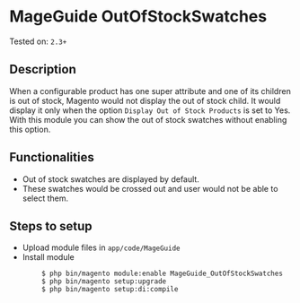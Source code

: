 # MageGuide OutOfStockSwatches
Tested on: ```2.3+```

## Description
When a configurable product has one super attribute and one of its children is out of stock, Magento would not display the out of stock child. It would display it only when the option `Display Out of Stock Products` is set to Yes. With this module you can show the out of stock swatches without enabling this option.

## Functionalities 
- Out of stock swatches are displayed by default.
- These swatches would be crossed out and user would not be able to select them.

## Steps to setup
- Upload module files in `app/code/MageGuide`
- Install module
```
        $ php bin/magento module:enable MageGuide_OutOfStockSwatches
        $ php bin/magento setup:upgrade
        $ php bin/magento setup:di:compile
```


